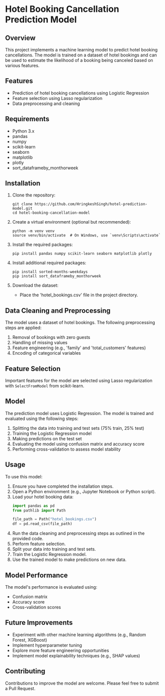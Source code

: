 # Hotel Booking Cancellation Prediction Model

## Overview

This project implements a machine learning model to predict hotel booking cancellations. The model is trained on a dataset of hotel bookings and can be used to estimate the likelihood of a booking being canceled based on various features.

## Features

- Prediction of hotel booking cancellations using Logistic Regression
- Feature selection using Lasso regularization
- Data preprocessing and cleaning

## Requirements

- Python 3.x
- pandas
- numpy
- scikit-learn
- seaborn
- matplotlib
- plotly
- sort_dataframeby_monthorweek

## Installation

1. Clone the repository:
   ```
   git clone https://github.com/HringkeshSingh/hotel-prediction-model.git
   cd hotel-booking-cancellation-model
   ```

2. Create a virtual environment (optional but recommended):
   ```
   python -m venv venv
   source venv/bin/activate  # On Windows, use `venv\Scripts\activate`
   ```

3. Install the required packages:
   ```
   pip install pandas numpy scikit-learn seaborn matplotlib plotly
   ```

4. Install additional required packages:
   ```
   pip install sorted-months-weekdays
   pip install sort_dataframeby_monthorweek
   ```

5. Download the dataset:
   - Place the 'hotel_bookings.csv' file in the project directory.

## Data Cleaning and Preprocessing

The model uses a dataset of hotel bookings. The following preprocessing steps are applied:

1. Removal of bookings with zero guests
2. Handling of missing values
3. Feature engineering (e.g., 'family' and 'total_customers' features)
4. Encoding of categorical variables

## Feature Selection

Important features for the model are selected using Lasso regularization with `SelectFromModel` from scikit-learn.

## Model

The prediction model uses Logistic Regression. The model is trained and evaluated using the following steps:

1. Splitting the data into training and test sets (75% train, 25% test)
2. Training the Logistic Regression model
3. Making predictions on the test set
4. Evaluating the model using confusion matrix and accuracy score
5. Performing cross-validation to assess model stability

## Usage

To use this model:

1. Ensure you have completed the installation steps.
2. Open a Python environment (e.g., Jupyter Notebook or Python script).
3. Load your hotel booking data:
   ```python
   import pandas as pd
   from pathlib import Path

   file_path = Path("hotel_bookings.csv")
   df = pd.read_csv(file_path)
   ```
4. Run the data cleaning and preprocessing steps as outlined in the provided code.
5. Perform feature selection.
6. Split your data into training and test sets.
7. Train the Logistic Regression model.
8. Use the trained model to make predictions on new data.

## Model Performance

The model's performance is evaluated using:

- Confusion matrix
- Accuracy score
- Cross-validation scores

## Future Improvements

- Experiment with other machine learning algorithms (e.g., Random Forest, XGBoost)
- Implement hyperparameter tuning
- Explore more feature engineering opportunities
- Implement model explainability techniques (e.g., SHAP values)

## Contributing

Contributions to improve the model are welcome. Please feel free to submit a Pull Request.


